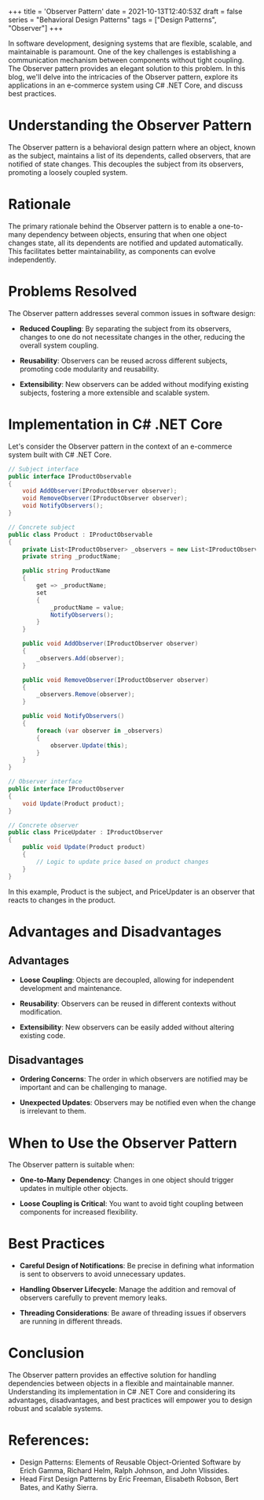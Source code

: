 +++
title = 'Observer Pattern'
date = 2021-10-13T12:40:53Z
draft = false
series = "Behavioral Design Patterns"
tags = ["Design Patterns", "Observer"]
+++

In software development, designing systems that are flexible, scalable, and maintainable is paramount. One of the key challenges is establishing a communication mechanism between components without tight coupling. The Observer pattern provides an elegant solution to this problem. In this blog, we'll delve into the intricacies of the Observer pattern, explore its applications in an e-commerce system using C# .NET Core, and discuss best practices.

# Understanding the Observer Pattern

The Observer pattern is a behavioral design pattern where an object, known as the subject, maintains a list of its dependents, called observers, that are notified of state changes. This decouples the subject from its observers, promoting a loosely coupled system.

# Rationale

The primary rationale behind the Observer pattern is to enable a one-to-many dependency between objects, ensuring that when one object changes state, all its dependents are notified and updated automatically. This facilitates better maintainability, as components can evolve independently.

# Problems Resolved

The Observer pattern addresses several common issues in software design:

- **Reduced Coupling**: By separating the subject from its observers, changes to one do not necessitate changes in the other, reducing the overall system coupling.

- **Reusability**: Observers can be reused across different subjects, promoting code modularity and reusability.

- **Extensibility**: New observers can be added without modifying existing subjects, fostering a more extensible and scalable system.

# Implementation in C# .NET Core

Let's consider the Observer pattern in the context of an e-commerce system built with C# .NET Core.

```csharp
// Subject interface
public interface IProductObservable
{
    void AddObserver(IProductObserver observer);
    void RemoveObserver(IProductObserver observer);
    void NotifyObservers();
}

// Concrete subject
public class Product : IProductObservable
{
    private List<IProductObserver> _observers = new List<IProductObserver>();
    private string _productName;

    public string ProductName
    {
        get => _productName;
        set
        {
            _productName = value;
            NotifyObservers();
        }
    }

    public void AddObserver(IProductObserver observer)
    {
        _observers.Add(observer);
    }

    public void RemoveObserver(IProductObserver observer)
    {
        _observers.Remove(observer);
    }

    public void NotifyObservers()
    {
        foreach (var observer in _observers)
        {
            observer.Update(this);
        }
    }
}

// Observer interface
public interface IProductObserver
{
    void Update(Product product);
}

// Concrete observer
public class PriceUpdater : IProductObserver
{
    public void Update(Product product)
    {
        // Logic to update price based on product changes
    }
}
```

In this example, Product is the subject, and PriceUpdater is an observer that reacts to changes in the product.

# Advantages and Disadvantages

## Advantages

- **Loose Coupling**: Objects are decoupled, allowing for independent development and maintenance.

- **Reusability**: Observers can be reused in different contexts without modification.

- **Extensibility**: New observers can be easily added without altering existing code.

## Disadvantages

- **Ordering Concerns**: The order in which observers are notified may be important and can be challenging to manage.

- **Unexpected Updates**: Observers may be notified even when the change is irrelevant to them.

# When to Use the Observer Pattern

The Observer pattern is suitable when:

- **One-to-Many Dependency**: Changes in one object should trigger updates in multiple other objects.

- **Loose Coupling is Critical**: You want to avoid tight coupling between components for increased flexibility.

# Best Practices

- **Careful Design of Notifications**: Be precise in defining what information is sent to observers to avoid unnecessary updates.

- **Handling Observer Lifecycle**: Manage the addition and removal of observers carefully to prevent memory leaks.

- **Threading Considerations**: Be aware of threading issues if observers are running in different threads.

# Conclusion

The Observer pattern provides an effective solution for handling dependencies between objects in a flexible and maintainable manner. Understanding its implementation in C# .NET Core and considering its advantages, disadvantages, and best practices will empower you to design robust and scalable systems.

# References:

- Design Patterns: Elements of Reusable Object-Oriented Software by Erich Gamma, Richard Helm, Ralph Johnson, and John Vlissides.
- Head First Design Patterns by Eric Freeman, Elisabeth Robson, Bert Bates, and Kathy Sierra.
